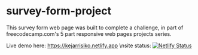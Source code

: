 # survey-form-project
This survey form web page was built to complete a challenge, in part of freecodecamp.com's 5 part responsive web pages projects series.

Live demo here: https://kejarrisiko.netlify.app
\nsite status: 
[![Netlify Status](https://api.netlify.com/api/v1/badges/081e4db5-7eae-451d-8655-9630af4bc072/deploy-status)](https://app.netlify.com/sites/kejarrisiko/deploys)
